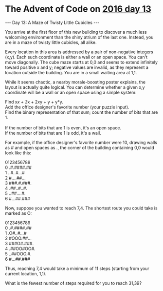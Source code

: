 # The Advent of Code on [2016 day 13](https://adventofcode.com/2016/day/13)

--- Day 13: A Maze of Twisty Little Cubicles ---

You arrive at the first floor of this new building to discover a much less welcoming environment than the shiny atrium of the last one.  Instead, you are in a maze of twisty little cubicles, all alike.

Every location in this area is addressed by a pair of non-negative integers (x,y). Each such coordinate is either a wall or an open space. You can't move diagonally. The cube maze starts at 0,0 and seems to extend infinitely toward positive x and y; negative values are invalid, as they represent a location outside the building. You are in a small waiting area at 1,1.

While it seems chaotic, a nearby morale-boosting poster explains, the layout is actually quite logical. You can determine whether a given x,y coordinate will be a wall or an open space using a simple system:

Find x*x + 3*x + 2*x*y + y + y*y.\
Add the office designer's favorite number (your puzzle input).\
Find the binary representation of that sum; count the number of bits that are 1.\
\
If the number of bits that are 1 is even, it's an open space.\
If the number of bits that are 1 is odd, it's a wall.

For example, if the office designer's favorite number were 10, drawing walls as # and open spaces as ., the corner of the building containing 0,0 would look like this:

0123456789\
0 .#.####.##\
1 ..#..#...#\
2 #....##...\
3 ###.#.###.\
4 .##..#..#.\
5 ..##....#.\
6 #...##.###

Now, suppose you wanted to reach 7,4. The shortest route you could take is marked as O:

0123456789\
0 .#.####.##\
1 .O#..#...#\
2 #OOO.##...\
3 ###O#.###.\
4 .##OO#OO#.\
5 ..##OOO.#.\
6 #...##.###

Thus, reaching 7,4 would take a minimum of 11 steps (starting from your current location, 1,1).

What is the fewest number of steps required for you to reach 31,39?
